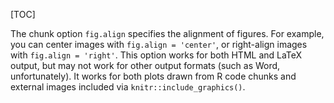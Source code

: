 [TOC]

The chunk option `fig.align` specifies the alignment of figures. For example, you can center images with `fig.align = 'center'`, or right-align images with `fig.align = 'right'`. This option works for both HTML and LaTeX output, but may not work for other output formats (such as Word, unfortunately). It works for both plots drawn from R code chunks and external images included via `knitr::include_graphics()`.
